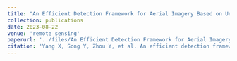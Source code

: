 ```yaml
---
title: "An Efficient Detection Framework for Aerial Imagery Based on Uniform Slicing Window"
collection: publications
date: 2023-08-22
venue: 'remote sensing'
paperurl: '../files/An Efficient Detection Framework for Aerial Imagery.pdf'
citation: 'Yang X, Song Y, Zhou Y, et al. An efficient detection framework for aerial imagery based on uniform slicing window[J]. Remote Sensing, 2023, 15(17): 4122.'
---
```


